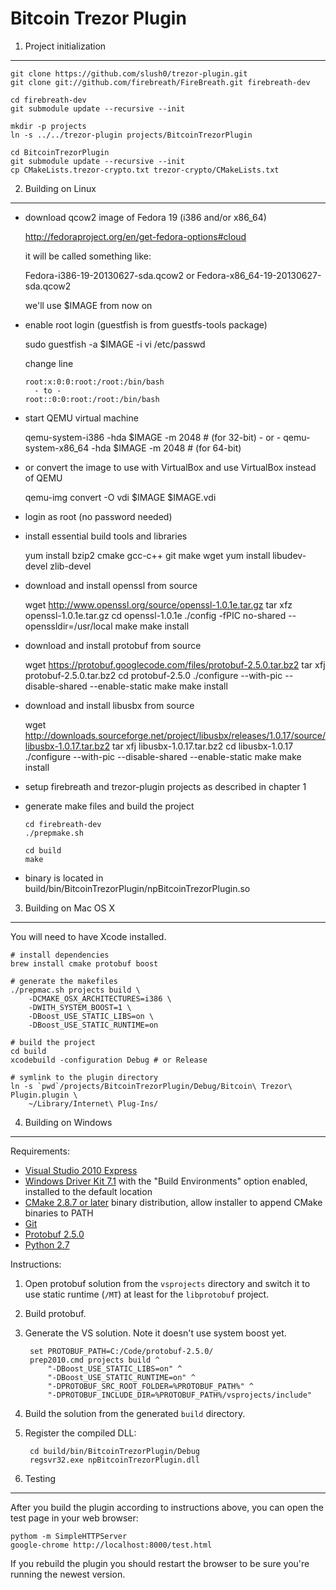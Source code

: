 Bitcoin Trezor Plugin
=====================

1. Project initialization
-------------------------

    git clone https://github.com/slush0/trezor-plugin.git
    git clone git://github.com/firebreath/FireBreath.git firebreath-dev

    cd firebreath-dev
    git submodule update --recursive --init

    mkdir -p projects
    ln -s ../../trezor-plugin projects/BitcoinTrezorPlugin

    cd BitcoinTrezorPlugin
    git submodule update --recursive --init
    cp CMakeLists.trezor-crypto.txt trezor-crypto/CMakeLists.txt


2. Building on Linux
--------------------

* download qcow2 image of Fedora 19 (i386 and/or x86_64)

    http://fedoraproject.org/en/get-fedora-options#cloud

  it will be called something like:

    Fedora-i386-19-20130627-sda.qcow2 or Fedora-x86_64-19-20130627-sda.qcow2

    we'll use $IMAGE from now on

* enable root login (guestfish is from guestfs-tools package)

    sudo guestfish -a $IMAGE -i vi /etc/passwd

    change line

      root:x:0:0:root:/root:/bin/bash
        - to -
      root::0:0:root:/root:/bin/bash

* start QEMU virtual machine

    qemu-system-i386 -hda $IMAGE -m 2048     # (for 32-bit)
      - or -
    qemu-system-x86_64 -hda $IMAGE -m 2048   # (for 64-bit)

* or convert the image to use with VirtualBox and use VirtualBox instead of QEMU

    qemu-img convert -O vdi $IMAGE $IMAGE.vdi

* login as root (no password needed)

* install essential build tools and libraries

    yum install bzip2 cmake gcc-c++ git make wget
    yum install libudev-devel zlib-devel

* download and install openssl from source

    wget http://www.openssl.org/source/openssl-1.0.1e.tar.gz
    tar xfz openssl-1.0.1e.tar.gz
    cd openssl-1.0.1e
    ./config -fPIC no-shared --openssldir=/usr/local
    make
    make install

* download and install protobuf from source

    wget https://protobuf.googlecode.com/files/protobuf-2.5.0.tar.bz2
    tar xfj protobuf-2.5.0.tar.bz2
    cd protobuf-2.5.0
    ./configure --with-pic --disable-shared --enable-static
    make
    make install

* download and install libusbx from source

    wget http://downloads.sourceforge.net/project/libusbx/releases/1.0.17/source/libusbx-1.0.17.tar.bz2
    tar xfj libusbx-1.0.17.tar.bz2
    cd libusbx-1.0.17
    ./configure --with-pic --disable-shared --enable-static
    make
    make install

* setup firebreath and trezor-plugin projects as described in chapter 1

* generate make files and build the project

      cd firebreath-dev
      ./prepmake.sh

      cd build
      make

* binary is located in build/bin/BitcoinTrezorPlugin/npBitcoinTrezorPlugin.so

3. Building on Mac OS X
-----------------------

You will need to have Xcode installed.

    # install dependencies
    brew install cmake protobuf boost

    # generate the makefiles
    ./prepmac.sh projects build \
        -DCMAKE_OSX_ARCHITECTURES=i386 \
        -DWITH_SYSTEM_BOOST=1 \
        -DBoost_USE_STATIC_LIBS=on \
        -DBoost_USE_STATIC_RUNTIME=on

    # build the project
    cd build
    xcodebuild -configuration Debug # or Release

    # symlink to the plugin directory
    ln -s `pwd`/projects/BitcoinTrezorPlugin/Debug/Bitcoin\ Trezor\ Plugin.plugin \
        ~/Library/Internet\ Plug-Ins/

4. Building on Windows
----------------------

Requirements:

- [Visual Studio 2010 Express](http://www.microsoft.com/express/Downloads/)
- [Windows Driver Kit 7.1](http://www.microsoft.com/express/Downloads/)
  with the "Build Environments" option enabled, installed to the
  default location
- [CMake 2.8.7 or later](http://www.cmake.org/cmake/resources/software.html)
  binary distribution, allow installer to append CMake binaries to
  PATH
- [Git](http://msysgit.github.io/)
- [Protobuf 2.5.0](https://code.google.com/p/protobuf/downloads/detail?name=protobuf-2.5.0.zip&can=2&q=)
- [Python 2.7](http://python.org/download/)

Instructions:

1. Open protobuf solution from the `vsprojects` directory and switch
   it to use static runtime (`/MT`) at least for the `libprotobuf`
   project.
2. Build protobuf.
3. Generate the VS solution. Note it doesn't use system boost yet.

        set PROTOBUF_PATH=C:/Code/protobuf-2.5.0/
        prep2010.cmd projects build ^
            "-DBoost_USE_STATIC_LIBS=on" ^
            "-DBoost_USE_STATIC_RUNTIME=on" ^
            "-DPROTOBUF_SRC_ROOT_FOLDER=%PROTOBUF_PATH%" ^
            "-DPROTOBUF_INCLUDE_DIR=%PROTOBUF_PATH%/vsprojects/include"

4. Build the solution from the generated `build` directory.
5. Register the compiled DLL:

        cd build/bin/BitcoinTrezorPlugin/Debug
        regsvr32.exe npBitcoinTrezorPlugin.dll

5. Testing
----------

After you build the plugin according to instructions above, you can
open the test page in your web browser:

    pythom -m SimpleHTTPServer
    google-chrome http://localhost:8000/test.html

If you rebuild the plugin you should restart the browser to be sure
you're running the newest version.
